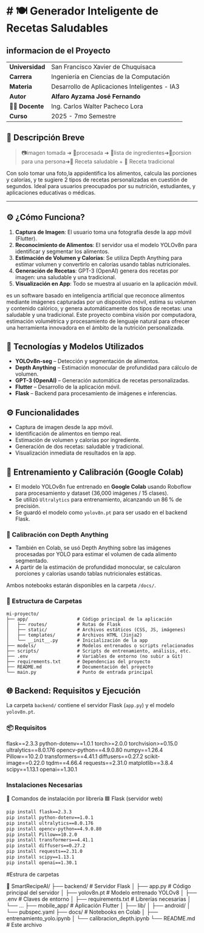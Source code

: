 # # 🍽️ Generador Inteligente de Recetas Saludables
## informacion de el Proyecto 
<table>
<tr>
<td><strong>Universidad</strong></td>
<td>San Francisco Xavier de Chuquisaca</td>
</tr>
<tr>
<td><strong>Carrera</strong></td>
<td>Ingeniería en Ciencias de la Computación</td>
</tr>
<tr>
<td><strong>Materia</strong></td>
<td>Desarrollo de Aplicaciones Inteligentes - IA3</td>
</tr>
<tr>
<td><strong>Autor</strong></td>
<td><strong>Alfaro Ayzama José Fernando</strong></td>
</tr>
<tr>
<td><strong>👨‍🏫 Docente</strong></td>
<td>Ing. Carlos Walter Pacheco Lora</td>
</tr>
<tr>
<td><strong>Curso</strong></td>
<td>2025 - 7mo Semestre</td>
</tr>
</table>

## 📌 Descripción Breve

> 📷imagen tomada ➜ 🧠procesada ➜ 📝lista de ingredientes➜📝porsion para una persona➜🥗 Receta saludable + 🍳 Receta tradicional

Con solo tomar una foto,la appidentifica los alimentos, calcula las porciones y calorías, y te sugiere 2 tipos de recetas personalizadas en cuestión de segundos. Ideal para usuarios preocupados por su nutrición, estudiantes, y aplicaciones educativas o médicas.

---

## ⚙️ ¿Cómo Funciona?

1. **Captura de Imagen**: El usuario toma una fotografía desde la app móvil (Flutter).
2. **Reconocimiento de Alimentos**: El servidor usa el modelo YOLOv8n para identificar y segmentar los alimentos.
3. **Estimación de Volumen y Calorías**: Se utiliza Depth Anything para estimar volumen y convertirlo en calorías usando tablas nutricionales.
4. **Generación de Recetas**: GPT-3 (OpenAI) genera dos recetas por imagen: una saludable y una tradicional.
5. **Visualización en App**: Todo se muestra al usuario en la aplicación móvil.

es un software basado en inteligencia artificial que reconoce alimentos mediante imágenes capturadas por un dispositivo móvil, estima su volumen y contenido calórico, y genera automáticamente dos tipos de recetas: una saludable y una tradicional. Este proyecto combina visión por computadora, estimación volumétrica y procesamiento de lenguaje natural para ofrecer una herramienta innovadora en el ámbito de la nutrición personalizada.

## 🧠 Tecnologías y Modelos Utilizados

- **YOLOv8n-seg** – Detección y segmentación de alimentos.
- **Depth Anything** – Estimación monocular de profundidad para cálculo de volumen.
- **GPT-3 (OpenAI)** – Generación automática de recetas personalizadas.
- **Flutter** – Desarrollo de la aplicación móvil.
- **Flask** – Backend para procesamiento de imágenes e inferencias.

## ⚙️ Funcionalidades

- Captura de imagen desde la app móvil.
- Identificación de alimentos en tiempo real.
- Estimación de volumen y calorías por ingrediente.
- Generación de dos recetas: saludable y tradicional.
- Visualización inmediata de resultados en la app.

## 🧠 Entrenamiento y Calibración (Google Colab)
- El modelo YOLOv8n fue entrenado en **Google Colab** usando Roboflow para procesamiento y dataset (36,000 imágenes / 15 clases).
- Se utilizó `Ultralytics` para entrenamiento, alcanzando un 86 % de precisión.
- Se guardó el modelo como `yolov8n.pt` para ser usado en el backend Flask.

### 📏 Calibración con Depth Anything

- También en Colab, se usó Depth Anything sobre las imágenes procesadas por YOLO para estimar el volumen de cada alimento segmentado.
- A partir de la estimación de profundidad monocular, se calcularon porciones y calorías usando tablas nutricionales estáticas.

Ambos notebooks estarán disponibles en la carpeta `/docs/`.
### 📁  Estructura de Carpetas 
```plaintext
mi-proyecto/
├── app/                  # Código principal de la aplicación
│   ├── routes/           # Rutas de Flask
│   ├── static/           # Archivos estáticos (CSS, JS, imágenes)
│   ├── templates/        # Archivos HTML (Jinja2)
│   └── __init__.py       # Inicialización de la app
├── models/               # Modelos entrenados o scripts relacionados
├── scripts/              # Scripts de entrenamiento, análisis, etc.
├── .env                  # Variables de entorno (no subir a Git)
├── requirements.txt      # Dependencias del proyecto
├── README.md             # Documentación del proyecto
└── main.py               # Punto de entrada principal
```
## 🌐 Backend: Requisitos y Ejecución

La carpeta `backend/` contiene el servidor Flask (`app.py`) y el modelo `yolov8n.pt`.

### 📦 Requisitos
flask==2.3.3
python-dotenv==1.0.1
torch>=2.0.0
torchvision>=0.15.0
ultralytics==8.0.176
opencv-python==4.9.0.80
numpy==1.26.4
Pillow==10.2.0
transformers==4.41.1
diffusers==0.27.2
scikit-image==0.22.0
tqdm==4.66.4
requests==2.31.0
matplotlib==3.8.4
scipy==1.13.1
openai==1.30.1
### Instalaciones Necesarias 
🧰 Comandos de instalación por librería
🟦 Flask (servidor web)
```bash
pip install flask==2.3.3
pip install python-dotenv==1.0.1
pip install ultralytics==8.0.176
pip install opencv-python==4.9.0.80
pip install Pillow==10.2.0
pip install transformers==4.41.1
pip install diffusers==0.27.2
pip install requests==2.31.0
pip install scipy==1.13.1
pip install openai==1.30.1
```
#Estrura de carpetas

📁 SmartRecipeAI/
├── backend/               # Servidor Flask
│   ├── app.py             # Código principal del servidor
│   ├── yolov8n.pt         # Modelo entrenado YOLOv8
│   ├── .env               # Claves de entorno
│   ├── requirements.txt   # Librerías necesarias
│   └── ...
├── mobile_app/            # Aplicación Flutter
│   ├── lib/
│   ├── android/
│   └── pubspec.yaml
├── docs/                  # Notebooks en Colab
│   ├── entrenamiento_yolo.ipynb
│   └── calibracion_depth.ipynb
└── README.md              # Este archivo
